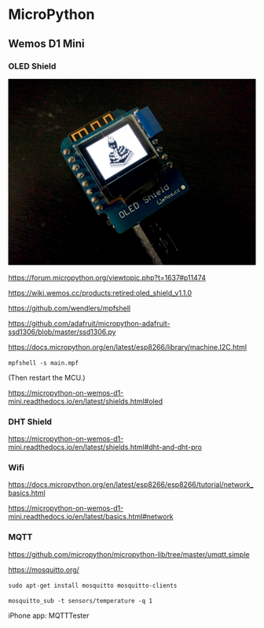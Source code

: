 # MicroPython

## Wemos D1 Mini

### OLED Shield

![IMG_20160617_112945.jpg](./IMG_20160617_112945.jpg)

https://forum.micropython.org/viewtopic.php?t=1637#p11474

https://wiki.wemos.cc/products:retired:oled_shield_v1.1.0

https://github.com/wendlers/mpfshell

https://github.com/adafruit/micropython-adafruit-ssd1306/blob/master/ssd1306.py

https://docs.micropython.org/en/latest/esp8266/library/machine.I2C.html

`mpfshell -s main.mpf`

(Then restart the MCU.)

https://micropython-on-wemos-d1-mini.readthedocs.io/en/latest/shields.html#oled

### DHT Shield

https://micropython-on-wemos-d1-mini.readthedocs.io/en/latest/shields.html#dht-and-dht-pro

### Wifi

https://docs.micropython.org/en/latest/esp8266/esp8266/tutorial/network_basics.html

https://micropython-on-wemos-d1-mini.readthedocs.io/en/latest/basics.html#network

### MQTT

https://github.com/micropython/micropython-lib/tree/master/umqtt.simple

https://mosquitto.org/

`sudo apt-get install mosquitto mosquitto-clients`

`mosquitto_sub -t sensors/temperature -q 1`

iPhone app: MQTTTester










